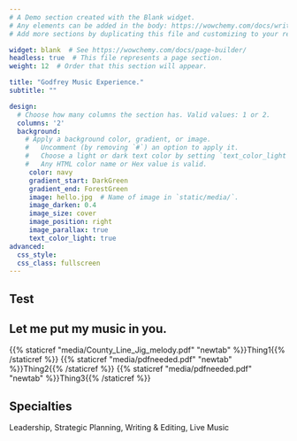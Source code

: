 ```yaml
---
# A Demo section created with the Blank widget.
# Any elements can be added in the body: https://wowchemy.com/docs/writing-markdown-latex/
# Add more sections by duplicating this file and customizing to your requirements.

widget: blank  # See https://wowchemy.com/docs/page-builder/
headless: true  # This file represents a page section.
weight: 12  # Order that this section will appear.

title: "Godfrey Music Experience."
subtitle: ""

design:
  # Choose how many columns the section has. Valid values: 1 or 2.
  columns: '2'
  background:
    # Apply a background color, gradient, or image.
    #   Uncomment (by removing `#`) an option to apply it.
    #   Choose a light or dark text color by setting `text_color_light`.
    #   Any HTML color name or Hex value is valid.
     color: navy
     gradient_start: DarkGreen
     gradient_end: ForestGreen
     image: hello.jpg  # Name of image in `static/media/`.
     image_darken: 0.4
     image_size: cover
     image_position: right
     image_parallax: true
     text_color_light: true
advanced:
  css_style:
  css_class: fullscreen
---
```

## Test
##
##
##
##
##
## Let me put my music in you.
{{% staticref "media/County_Line_Jig_melody.pdf" "newtab" %}}Thing1{{% /staticref %}}
{{% staticref "media/pdfneeded.pdf" "newtab" %}}Thing2{{% /staticref %}}
{{% staticref "media/pdfneeded.pdf" "newtab" %}}Thing3{{% /staticref %}}


## Specialties

Leadership, Strategic Planning, Writing & Editing, Live Music



